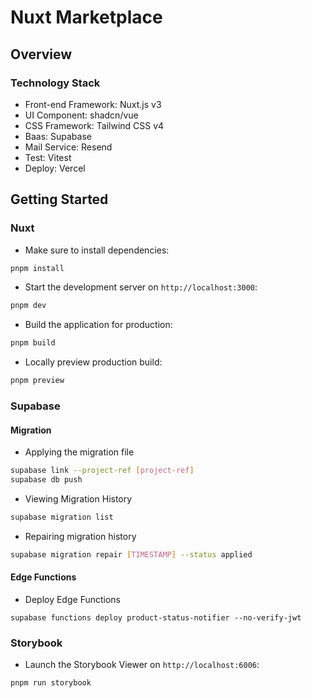 # Nuxt Marketplace

## Overview

### Technology Stack

- Front-end Framework: Nuxt.js v3
- UI Component: shadcn/vue
- CSS Framework: Tailwind CSS v4
- Baas: Supabase
- Mail Service: Resend
- Test: Vitest
- Deploy: Vercel


## Getting Started

### Nuxt

- Make sure to install dependencies:

```bash
pnpm install
```

- Start the development server on `http://localhost:3000`:

```bash
pnpm dev
```

- Build the application for production:

```bash
pnpm build
```

- Locally preview production build:

```bash
pnpm preview
```

### Supabase

#### Migration

- Applying the migration file

```bash
supabase link --project-ref [project-ref]
supabase db push
```

- Viewing Migration History

```bash
supabase migration list
```

- Repairing migration history

```bash
supabase migration repair [TIMESTAMP] --status applied
```

#### Edge Functions

- Deploy Edge Functions

```
supabase functions deploy product-status-notifier --no-verify-jwt
```

### Storybook

- Launch the Storybook Viewer on `http://localhost:6006`:

```bash
pnpm run storybook
```
